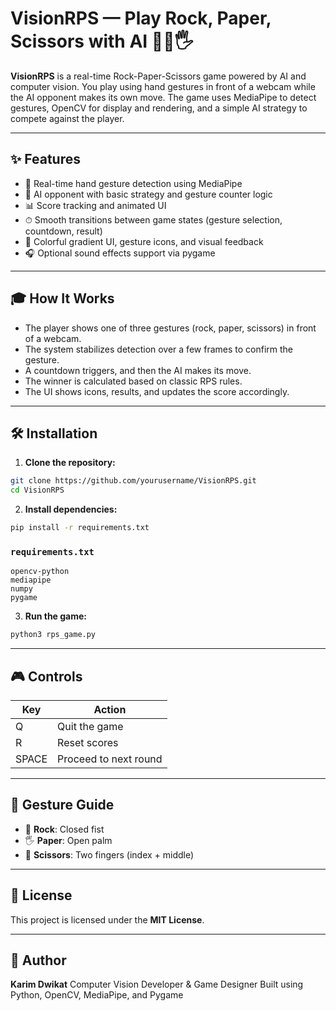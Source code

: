 # VisionRPS — Play Rock, Paper, Scissors with AI 🤜🤛🖐

**VisionRPS** is a real-time Rock-Paper-Scissors game powered by AI and computer vision. You play using hand gestures in front of a webcam while the AI opponent makes its own move. The game uses MediaPipe to detect gestures, OpenCV for display and rendering, and a simple AI strategy to compete against the player.

---

## ✨ Features

* 🤜 Real-time hand gesture detection using MediaPipe
* 🤖 AI opponent with basic strategy and gesture counter logic
* 📊 Score tracking and animated UI
* ⏱ Smooth transitions between game states (gesture selection, countdown, result)
* 🔮 Colorful gradient UI, gesture icons, and visual feedback
* 🎧 Optional sound effects support via pygame

---

## 🎓 How It Works

* The player shows one of three gestures (rock, paper, scissors) in front of a webcam.
* The system stabilizes detection over a few frames to confirm the gesture.
* A countdown triggers, and then the AI makes its move.
* The winner is calculated based on classic RPS rules.
* The UI shows icons, results, and updates the score accordingly.

---

## 🛠️ Installation

1. **Clone the repository:**

```bash
git clone https://github.com/yourusername/VisionRPS.git
cd VisionRPS
```

2. **Install dependencies:**

```bash
pip install -r requirements.txt
```

### `requirements.txt`

```
opencv-python
mediapipe
numpy
pygame
```

3. **Run the game:**

```bash
python3 rps_game.py
```

---

## 🎮 Controls

| Key   | Action                |
| ----- | --------------------- |
| Q     | Quit the game         |
| R     | Reset scores          |
| SPACE | Proceed to next round |

---

## 🌌 Gesture Guide

* 🤚 **Rock**: Closed fist
* 🖐 **Paper**: Open palm
* 🤜 **Scissors**: Two fingers (index + middle)

---

## 📄 License

This project is licensed under the **MIT License**.

---

## 👤 Author

**Karim Dwikat**
Computer Vision Developer & Game Designer
Built using Python, OpenCV, MediaPipe, and Pygame
